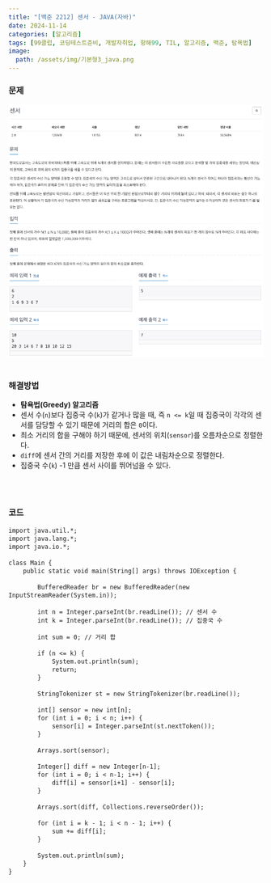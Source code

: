 ```yaml
---
title: "[백준 2212] 센서 - JAVA(자바)"
date: 2024-11-14
categories: [알고리즘]
tags: [99클럽, 코딩테스트준비, 개발자취업, 항해99, TIL, 알고리즘, 백준, 탐욕법]
image:
  path: /assets/img/기본형3_java.png
---
```


### 문제
![img](/assets/img/algorithm/백준2212.png)
<br /><br />

### 해결방법
- **탐욕법(Greedy) 알고리즘**
- 센서 수(`n`)보다 집중국 수(`k`)가 같거나 많을 때, 즉 `n <= k`일 때 집중국이 각각의 센서를 담당할 수 있기 때문에 거리의 합은 `0`이다.
- 최소 거리의 합을 구해야 하기 때문에, 센서의 위치(`sensor`)를 오름차순으로 정렬한다.
- `diff`에 센서 간의 거리를 저장한 후에 이 값은 내림차순으로 정렬한다.
- 집중국 수(`k`) -1 만큼 센서 사이를 뛰어넘을 수 있다. 

<br /><br />

### 코드
```
import java.util.*;
import java.lang.*;
import java.io.*;

class Main {
    public static void main(String[] args) throws IOException {

        BufferedReader br = new BufferedReader(new InputStreamReader(System.in));

        int n = Integer.parseInt(br.readLine()); // 센서 수
        int k = Integer.parseInt(br.readLine()); // 집중국 수

        int sum = 0; // 거리 합

        if (n <= k) {
            System.out.println(sum);
            return;
        }

        StringTokenizer st = new StringTokenizer(br.readLine());

        int[] sensor = new int[n];
        for (int i = 0; i < n; i++) {
            sensor[i] = Integer.parseInt(st.nextToken());
        }

        Arrays.sort(sensor);

        Integer[] diff = new Integer[n-1];
        for (int i = 0; i < n-1; i++) {
            diff[i] = sensor[i+1] - sensor[i];
        }

        Arrays.sort(diff, Collections.reverseOrder());

        for (int i = k - 1; i < n - 1; i++) {
            sum += diff[i];
        }
        
        System.out.println(sum);
    }
}
```
 
